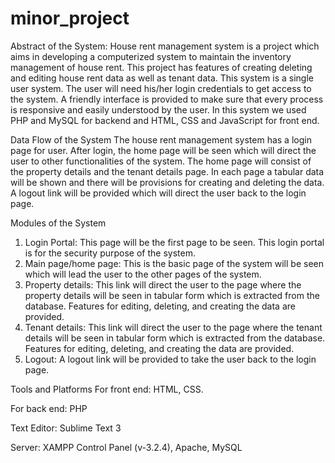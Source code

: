 # minor_project
Abstract of the System:
House rent management system is a project which aims in developing a computerized system to maintain the inventory management of house rent. This project has features of creating deleting and editing house rent data as well as tenant data. 
This system is a single user system. The user will need his/her login credentials to get access to the system. A friendly interface is provided to make sure that every process is responsive and easily understood by the user. In this system we used PHP and MySQL for backend and HTML, CSS and JavaScript for front end.

Data Flow of the System
The house rent management system has a login page for user. After login, the home page will be seen which will direct the user to other functionalities of the system. The home page will consist of the property details and the tenant details page. In each page a tabular data will be shown and there will be provisions for creating and deleting the data. A logout link will be provided which will direct the user back to the login page.

Modules of the System
1. Login Portal: This page will be the first page to be seen. This login portal is for the security purpose of the system.
2. Main page/home page: This is the basic page of the system will be seen which will lead the user to the other pages of the system. 
3. Property details: This link will direct the user to the page where the property details will be seen in tabular form which is extracted from the database. Features for editing, deleting, and creating the data are provided.
4. Tenant details: This link will direct the user to the page where the tenant details will be seen in tabular form which is extracted from the database. Features for editing, deleting, and creating the data are provided.
5. Logout: A logout link will be provided to take the user back to the login page.

Tools and Platforms
For front end: HTML, CSS.

For back end: PHP

Text Editor: Sublime Text 3

Server: XAMPP Control Panel (v-3.2.4), Apache, MySQL


